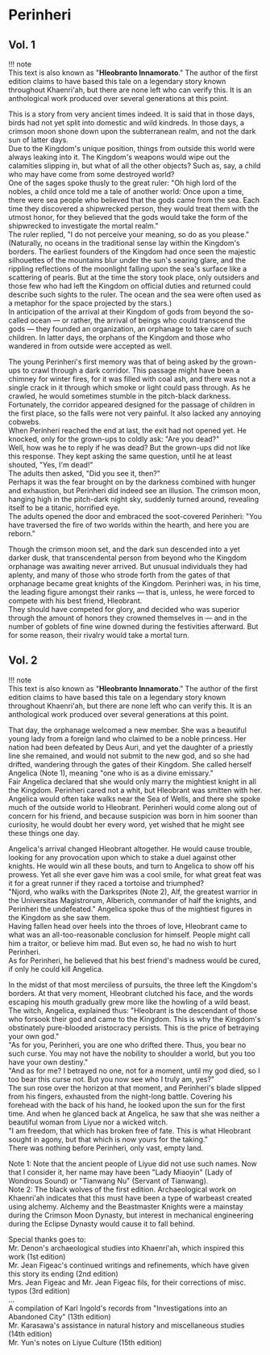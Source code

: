 # Perinheri  
  
## Vol. 1  
!!! note  
    This text is also known as "**Hleobranto Innamorato**." The author of the first edition claims to have based this tale on a legendary story known throughout Khaenri'ah, but there are none left who can verify this. It is an anthological work produced over several generations at this point.  
  
This is a story from very ancient times indeed. It is said that in those days, birds had not yet split into domestic and wild kindreds. In those days, a crimson moon shone down upon the subterranean realm, and not the dark sun of latter days.  
Due to the Kingdom's unique position, things from outside this world were always leaking into it. The Kingdom's weapons would wipe out the calamities slipping in, but what of all the other objects? Such as, say, a child who may have come from some destroyed world?  
One of the sages spoke thusly to the great ruler: "Oh high lord of the nobles, a child once told me a tale of another world: Once upon a time, there were sea people who believed that the gods came from the sea. Each time they discovered a shipwrecked person, they would treat them with the utmost honor, for they believed that the gods would take the form of the shipwrecked to investigate the mortal realm."  
The ruler replied, "I do not perceive your meaning, so do as you please."  
(Naturally, no oceans in the traditional sense lay within the Kingdom's borders. The earliest founders of the Kingdom had once seen the majestic silhouettes of the mountains blur under the sun's searing glare, and the rippling reflections of the moonlight falling upon the sea's surface like a scattering of pearls. But at the time the story took place, only outsiders and those few who had left the Kingdom on official duties and returned could describe such sights to the ruler. The ocean and the sea were often used as a metaphor for the space projected by the stars.)  
In anticipation of the arrival at their Kingdom of gods from beyond the so-called ocean — or rather, the arrival of beings who could transcend the gods — they founded an organization, an orphanage to take care of such children. In latter days, the orphans of the Kingdom and those who wandered in from outside were accepted as well.  
  
The young Perinheri's first memory was that of being asked by the grown-ups to crawl through a dark corridor. This passage might have been a chimney for winter fires, for it was filled with coal ash, and there was not a single crack in it through which smoke or light could pass through. As he crawled, he would sometimes stumble in the pitch-black darkness. Fortunately, the corridor appeared designed for the passage of children in the first place, so the falls were not very painful. It also lacked any annoying cobwebs.  
When Perinheri reached the end at last, the exit had not opened yet. He knocked, only for the grown-ups to coldly ask: "Are you dead?"  
Well, how was he to reply if he was dead? But the grown-ups did not like this response. They kept asking the same question, until he at least shouted, "Yes, I'm dead!"  
The adults then asked, "Did you see it, then?"  
Perhaps it was the fear brought on by the darkness combined with hunger and exhaustion, but Perinheri did indeed see an illusion. The crimson moon, hanging high in the pitch-dark night sky, suddenly turned around, revealing itself to be a titanic, horrified eye.  
The adults opened the door and embraced the soot-covered Perinheri: "You have traversed the fire of two worlds within the hearth, and here you are reborn."  
  
Though the crimson moon set, and the dark sun descended into a yet darker dusk, that transcendental person from beyond who the Kingdom orphanage was awaiting never arrived. But unusual individuals they had aplenty, and many of those who strode forth from the gates of that orphanage became great knights of the Kingdom. Perinheri was, in his time, the leading figure amongst their ranks — that is, unless, he were forced to compete with his best friend, Hleobrant.  
They should have competed for glory, and decided who was superior through the amount of honors they crowned themselves in — and in the number of goblets of fine wine downed during the festivities afterward. But for some reason, their rivalry would take a mortal turn.  
  
## Vol. 2  
  
!!! note  
    This text is also known as "**Hleobranto Innamorato**." The author of the first edition claims to have based this tale on a legendary story known throughout Khaenri'ah, but there are none left who can verify this. It is an anthological work produced over several generations at this point.  
  
That day, the orphanage welcomed a new member. She was a beautiful young lady from a foreign land who claimed to be a noble princess. Her nation had been defeated by Deus Auri, and yet the daughter of a priestly line she remained, and would not submit to the new god, and so she had drifted, wandering through the gates of their Kingdom. She called herself Angelica (Note 1), meaning "one who is as a divine emissary."  
Fair Angelica declared that she would only marry the mightiest knight in all the Kingdom. Perinheri cared not a whit, but Hleobrant was smitten with her. Angelica would often take walks near the Sea of Wells, and there she spoke much of the outside world to Hleobrant. Perinheri would come along out of concern for his friend, and because suspicion was born in him sooner than curiosity, he would doubt her every word, yet wished that he might see these things one day.  
  
Angelica's arrival changed Hleobrant altogether. He would cause trouble, looking for any provocation upon which to stake a duel against other knights. He would win all these bouts, and turn to Angelica to show off his prowess. Yet all she ever gave him was a cool smile, for what great feat was it for a great runner if they raced a tortoise and triumphed?  
"Njord, who walks with the Darksprites (Note 2), Alf, the greatest warrior in the Universitas Magistrorum, Alberich, commander of half the knights, and Perinheri the undefeated." Angelica spoke thus of the mightiest figures in the Kingdom as she saw them.  
Having fallen head over heels into the throes of love, Hleobrant came to what was an all-too-reasonable conclusion for himself. People might call him a traitor, or believe him mad. But even so, he had no wish to hurt Perinheri.  
As for Perinheri, he believed that his best friend's madness would be cured, if only he could kill Angelica.  
  
In the midst of that most merciless of pursuits, the three left the Kingdom's borders. At that very moment, Hleobrant clutched his face, and the words escaping his mouth gradually grew more like the howling of a wild beast.  
The witch, Angelica, explained thus: "Hleobrant is the descendant of those who forsook their god and came to the Kingdom. This is why the Kingdom's obstinately pure-blooded aristocracy persists. This is the price of betraying your own god."  
"As for you, Perinheri, you are one who drifted there. Thus, you bear no such curse. You may not have the nobility to shoulder a world, but you too have your own destiny."  
"And as for me? I betrayed no one, not for a moment, until my god died, so I too bear this curse not. But you now see who I truly am, yes?"  
The sun rose over the horizon at that moment, and Perinheri's blade slipped from his fingers, exhausted from the night-long battle. Covering his forehead with the back of his hand, he looked upon the sun for the first time. And when he glanced back at Angelica, he saw that she was neither a beautiful woman from Liyue nor a wicked witch.  
"I am freedom, that which has broken free of fate. This is what Hleobrant sought in agony, but that which is now yours for the taking."  
There was nothing before Perinheri, only vast, empty land.  
  
Note 1: Note that the ancient people of Liyue did not use such names. Now that I consider it, her name may have been "Lady Miaoyin" (Lady of Wondrous Sound) or "Tianwang Nu" (Servant of Tianwang).  
Note 2: The black wolves of the first edition. Archaeological work on Khaenri'ah indicates that this must have been a type of warbeast created using alchemy. Alchemy and the Beastmaster Knights were a mainstay during the Crimson Moon Dynasty, but interest in mechanical engineering during the Eclipse Dynasty would cause it to fall behind.  
  
Special thanks goes to:  
Mr. Denon's archaeological studies into Khaenri'ah, which inspired this work (1st edition)  
Mr. Jean Figeac's continued writings and refinements, which have given this story its ending (2nd edition)  
Mrs. Jean Figeac and Mr. Jean Figeac fils, for their corrections of misc. typos (3rd edition)  
...  
A compilation of Karl Ingold's records from "Investigations into an Abandoned City" (13th edition)  
Mr. Karasawa's assistance in natural history and miscellaneous studies (14th edition)  
Mr. Yun's notes on Liyue Culture (15th edition)